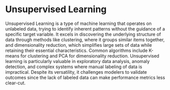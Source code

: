 # Unsupervised Learning

Unsupervised Learning is a type of machine learning that operates on unlabeled data, trying to identify inherent patterns without the guidance of a specific target variable. It excels in discovering the underlying structure of data through methods like clustering, where it groups similar items together, and dimensionality reduction, which simplifies large sets of data while retaining their essential characteristics. Common algorithms include K-means for clustering and PCA for dimensionality reduction. Unsupervised learning is particularly valuable in exploratory data analysis, anomaly detection, and complex systems where manual labeling of data is impractical. Despite its versatility, it challenges modelers to validate outcomes since the lack of labeled data can make performance metrics less clear-cut.
